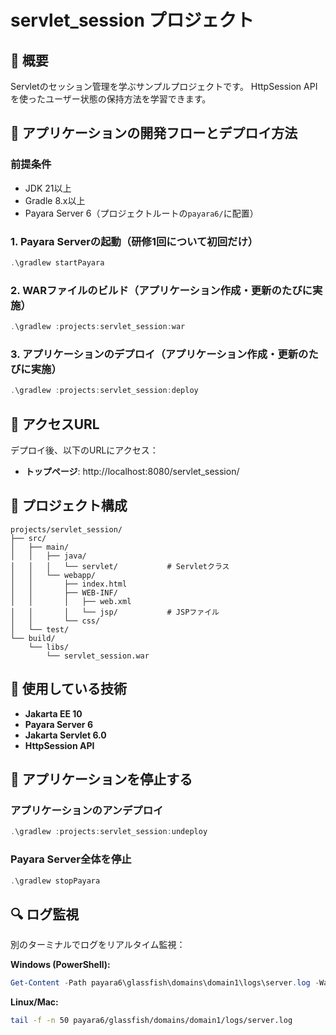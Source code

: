 # servlet_session プロジェクト

## 📖 概要

Servletのセッション管理を学ぶサンプルプロジェクトです。
HttpSession APIを使ったユーザー状態の保持方法を学習できます。

## 🚀 アプリケーションの開発フローとデプロイ方法

### 前提条件

- JDK 21以上
- Gradle 8.x以上
- Payara Server 6（プロジェクトルートの`payara6/`に配置）

### 1. Payara Serverの起動（研修1回について初回だけ）

```powershell
.\gradlew startPayara
```

### 2. WARファイルのビルド（アプリケーション作成・更新のたびに実施）

```powershell
.\gradlew :projects:servlet_session:war
```

### 3. アプリケーションのデプロイ（アプリケーション作成・更新のたびに実施）

```powershell
.\gradlew :projects:servlet_session:deploy
```

## 📍 アクセスURL

デプロイ後、以下のURLにアクセス：

- **トップページ**: http://localhost:8080/servlet_session/

## 🎯 プロジェクト構成

```
projects/servlet_session/
├── src/
│   ├── main/
│   │   ├── java/
│   │   │   └── servlet/           # Servletクラス
│   │   └── webapp/
│   │       ├── index.html
│   │       ├── WEB-INF/
│   │       │   ├── web.xml
│   │       │   └── jsp/           # JSPファイル
│   │       └── css/
│   └── test/
└── build/
    └── libs/
        └── servlet_session.war
```

## 🔧 使用している技術

- **Jakarta EE 10**
- **Payara Server 6**
- **Jakarta Servlet 6.0**
- **HttpSession API**

## 🛑 アプリケーションを停止する

### アプリケーションのアンデプロイ

```powershell
.\gradlew :projects:servlet_session:undeploy
```

### Payara Server全体を停止

```powershell
.\gradlew stopPayara
```

## 🔍 ログ監視

別のターミナルでログをリアルタイム監視：

**Windows (PowerShell):**
```powershell
Get-Content -Path payara6\glassfish\domains\domain1\logs\server.log -Wait -Tail 50 -Encoding UTF8
```

**Linux/Mac:**
```bash
tail -f -n 50 payara6/glassfish/domains/domain1/logs/server.log
```
